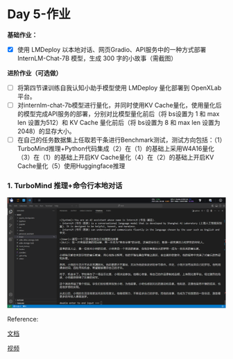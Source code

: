 # Day 5-作业

**基础作业：**

- [x]  使用 LMDeploy 以本地对话、网页Gradio、API服务中的一种方式部署 InternLM-Chat-7B 模型，生成 300 字的小故事（需截图）

**进阶作业（可选做）**

- [ ]  将第四节课训练自我认知小助手模型使用 LMDeploy 量化部署到 OpenXLab 平台。
- [ ]  对internlm-chat-7b模型进行量化，并同时使用KV Cache量化，使用量化后的模型完成API服务的部署，分别对比模型量化前后（将 bs设置为 1 和 max len 设置为512）和 KV Cache 量化前后（将 bs设置为 8 和 max len 设置为2048）的显存大小。
- [ ]  在自己的任务数据集上任取若干条进行Benchmark测试，测试方向包括：（1）TurboMind推理+Python代码集成（2）在（1）的基础上采用W4A16量化（3）在（1）的基础上开启KV Cache量化（4）在（2）的基础上开启KV Cache量化（5）使用Huggingface推理

### 1. **TurboMind 推理+命令行本地对话**

![Untitled](figs/d5_0/Untitled.png)

Reference:

[文档](https://github.com/InternLM/tutorial/blob/main/lmdeploy/lmdeploy.md)

[视频](https://www.bilibili.com/video/BV1iW4y1A77P)